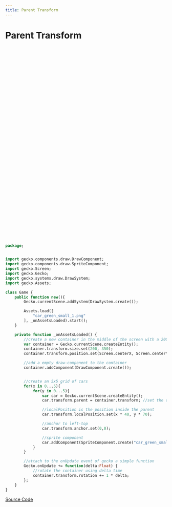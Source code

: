```yaml
---
title: Parent Transform
---
```

# Parent Transform

<iframe :src="$withBase('/builds/parenttransform/index.html')" width="800" height="600" frameBorder="0" style="width: 100vw; height:75vw; max-width:100%; max-height:600px"></iframe>

```haxe
package;


import gecko.components.draw.DrawComponent;
import gecko.components.draw.SpriteComponent;
import gecko.Screen;
import gecko.Gecko;
import gecko.systems.draw.DrawSystem;
import gecko.Assets;

class Game {
    public function new(){
        Gecko.currentScene.addSystem(DrawSystem.create());

        Assets.load([
            "car_green_small_1.png"
        ], _onAssetsLoaded).start();
    }

    private function _onAssetsLoaded() {
        //create a new container in the middle of the screen with a 200x350 of size
        var container = Gecko.currentScene.createEntity();
        container.transform.size.set(200, 350);
        container.transform.position.set(Screen.centerX, Screen.centerY);

        //add a empty draw-component to the container
        container.addComponent(DrawComponent.create());


        //create an 5x5 grid of cars
        for(x in 0...5){
            for(y in 0...5){
                var car = Gecko.currentScene.createEntity();
                car.transform.parent = container.transform; //set the container transform as the parent transform

                //localPosition is the position inside the parent
                car.transform.localPosition.set(x * 40, y * 70);

                //anchor to left-top
                car.transform.anchor.set(0,0);

                //sprite component
                car.addComponent(SpriteComponent.create("car_green_small_1.png"));
            }
        }

        //attach to the onUpdate event of gecko a simple function
        Gecko.onUpdate += function(delta:Float) {
            //rotate the container using delta time
            container.transform.rotation += 1 * delta;
        };
    }
}
```


[Source Code](https://github.com/Nazariglez/Gecko2D/tree/master/examples/parenttransform)
